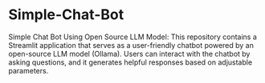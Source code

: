 # Simple-Chat-Bot
Simple Chat Bot Using Open Source LLM Model: This repository contains a Streamlit application that serves as a user-friendly chatbot powered by an open-source LLM model (Ollama). Users can interact with the chatbot by asking questions, and it generates helpful responses based on adjustable parameters. 
